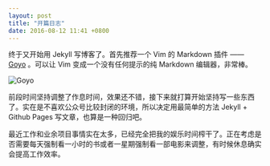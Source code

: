```yaml
---
layout: post
title: "开篇日志"
date: 2016-08-12 11:41 +0800
---
```


终于又开始用 Jekyll 写博客了。首先推荐一个 Vim 的 Markdown 插件 —— [Goyo](1) 。可以让 Vim 变成一个没有任何提示的纯 Markdown 编辑器，非常棒。

![Goyo][2]

前段时间坚持调整了作息时间，效果还不错，接下来就打算开始坚持写一些东西了。实在是不喜欢公众号比较封闭的环境，所以决定用最简单的方法 Jekyll + Github Pages 写文章，也算是一种回归吧。

最近工作和业余项目事情实在太多，已经完全把我的娱乐时间榨干了。正在考虑是否需要每天强制看一小时的书或者一星期强制看一部电影来调整，有时候休息确实会提高工作效率。

[1]: https://github.com/junegunn/goyo.vim
[2]: https://camo.githubusercontent.com/58569256e607d63a1c6c930d64d80b8d93e8e8c1/68747470733a2f2f7261772e6769746875622e636f6d2f6a756e6567756e6e2f692f6d61737465722f676f796f2e706e67
